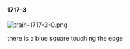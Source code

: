 #### 1717-3
![train-1717-3-0.png](https://github.com/lil-lab/nlvr/raw/master/nlvr/train/images/67/train-1717-3-0.png "train-1717-3-0.png")

there is a blue square touching the edge